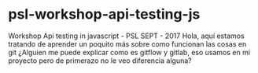# psl-workshop-api-testing-js
Workshop Api testing in javascript - PSL SEPT - 2017
Hola, aquí estamos tratando de aprender un poquito más sobre como funcionan las cosas en git 
¿Alguien me puede explicar como es gitflow y gitlab, eso usamos en mi proyecto pero de primerazo no le veo diferencia alguna?
